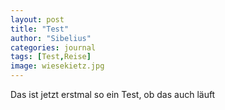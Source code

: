 ```yaml
---
layout: post
title: "Test"
author: "Sibelius"
categories: journal 
tags: [Test,Reise]
image: wiesekietz.jpg
---
```



Das ist jetzt erstmal so ein Test, ob das auch läuft
